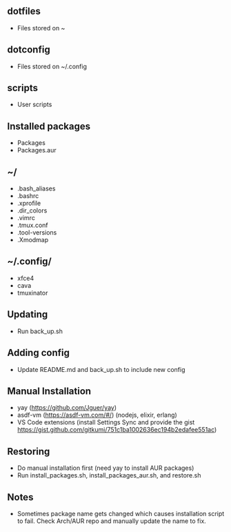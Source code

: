 ## dotfiles
- Files stored on ~

## dotconfig
- Files stored on ~/.config

## scripts
- User scripts

## Installed packages 
- Packages  
- Packages.aur  

## ~/
- .bash_aliases 
- .bashrc 
- .xprofile 
- .dir_colors 
- .vimrc
- .tmux.conf
- .tool-versions
- .Xmodmap

## ~/.config/
- xfce4
- cava
- tmuxinator

## Updating
- Run back_up.sh

## Adding config
- Update README.md and back_up.sh to include new config

## Manual Installation
- yay (https://github.com/Jguer/yay)
- asdf-vm (https://asdf-vm.com/#/) (nodejs, elixir, erlang)
- VS Code extensions (install Settings Sync and provide the gist https://gist.github.com/gitkumi/751c1ba1002636ec194b2edafee551ac)

## Restoring
- Do manual installation first (need yay to install AUR packages)
- Run install_packages.sh, install_packages_aur.sh, and restore.sh

## Notes
- Sometimes package name gets changed which causes installation script to fail. Check Arch/AUR repo and manually update the name to fix.

